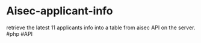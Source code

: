 # Aisec-applicant-info
 retrieve the latest 11 applicants info into a table from aisec API on the server. #php #API
